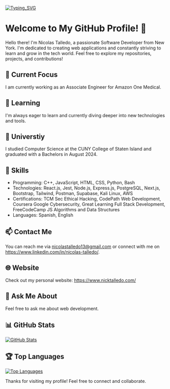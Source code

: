 

[![Typing_SVG](https://readme-typing-svg.herokuapp.com?font=Fira+Code&pause=1000&width=435&lines=Hi!+I'm+Nick+Talledo;Full+Stack+Development;Computer+Science+Undergraduate;Software+Developer;Web+Designer)](https://github.com/NickTalledo)
# Welcome to My GitHub Profile! 👋

Hello there! I'm Nicolas Talledo, a passionate Software Developer from New York. I'm dedicated to creating web applications and constantly striving to learn and grow in the tech world. Feel free to explore my repositories, projects, and contributions!

## 🔭 Current Focus

I am currently working as an Associate Engineer for Amazon One Medical.

## 🌱 Learning

I'm always eager to learn and currently diving deeper into new technologies and tools.

## 💼 Universtiy

I studied Computer Science at the CUNY College of Staten Island and graduated with a Bachelors in August 2024.

## 🚀 Skills

- Programming: C++, JavaScript, HTML, CSS, Python, Bash
- Technologies: React.js, Jest, Node.js, Express.js, PostgreSQL, Next.js, Bootstrap, Tailwind, Postman, Supabase, Kali Linux, AWS
- Certifications: TCM Sec Ethical Hacking, CodePath Web Development, Coursera Google Cybersecurity, Great Learning Full Stack Development, FreeCodeCamp JS Algorithms and Data Structures
- Languages: Spanish, English


## 📫 Contact Me

You can reach me via nicolastalledo13@gmail.com or connect with me on https://www.linkedin.com/in/nicolas-talledo/.

## 🌐 Website

Check out my personal website: https://www.nicktalledo.com/

## 💬 Ask Me About

Feel free to ask me about web development.

## 📊 GitHub Stats

[![GitHub Stats](https://github-readme-stats.vercel.app/api?username=NickTalledo&show_icons=true&rank_icon=github&theme=radical)](https://github.com/NickTalledo)


## 🏆 Top Languages

[![Top Languages](https://github-readme-stats.vercel.app/api/top-langs/?username=NickTalledo&layout=donut&theme=radical)](https://github.com/NickTalledo)


Thanks for visiting my profile! Feel free to connect and collaborate.
